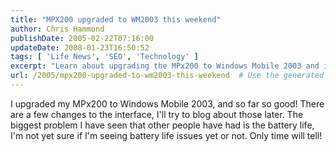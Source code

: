 ```yaml
---
title: "MPX200 upgraded to WM2003 this weekend"
author: Chris Hammond
publishDate: 2005-02-22T07:16:00
updateDate: 2008-01-23T16:50:52
tags: [ 'Life News', 'SEO', 'Technology' ]
excerpt: "Learn about upgrading the MPx200 to Windows Mobile 2003 and its battery life concerns. Stay tuned for an in-depth review of the interface changes."
url: /2005/mpx200-upgraded-to-wm2003-this-weekend  # Use the generated URL with year
---
```

I upgraded my MPx200 to Windows Mobile 2003, and so far so good! There are a few changes to the interface, I'll try to blog about those later. The biggest problem I have seen that other people have had is the battery life, I'm not yet sure if I'm seeing battery life issues yet or not. Only time will tell!



